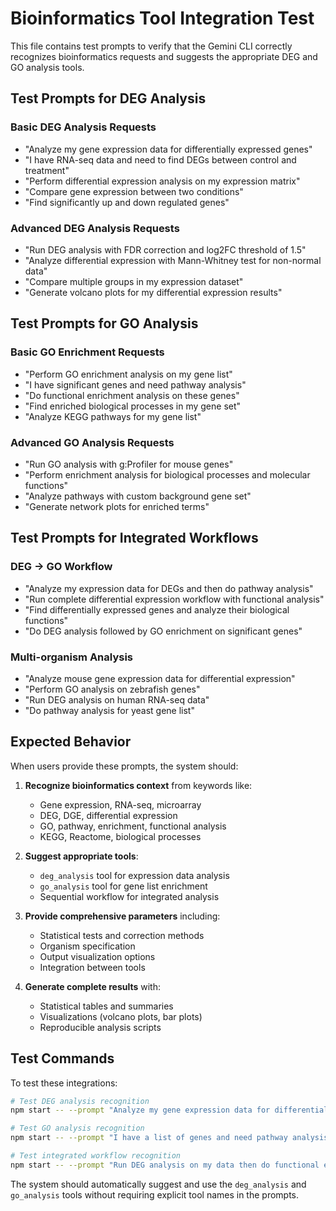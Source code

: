# Bioinformatics Tool Integration Test

This file contains test prompts to verify that the Gemini CLI correctly recognizes bioinformatics requests and suggests the appropriate DEG and GO analysis tools.

## Test Prompts for DEG Analysis

### Basic DEG Analysis Requests
- "Analyze my gene expression data for differentially expressed genes"
- "I have RNA-seq data and need to find DEGs between control and treatment"
- "Perform differential expression analysis on my expression matrix"
- "Compare gene expression between two conditions"
- "Find significantly up and down regulated genes"

### Advanced DEG Analysis Requests
- "Run DEG analysis with FDR correction and log2FC threshold of 1.5"
- "Analyze differential expression with Mann-Whitney test for non-normal data"
- "Compare multiple groups in my expression dataset"
- "Generate volcano plots for my differential expression results"

## Test Prompts for GO Analysis

### Basic GO Enrichment Requests
- "Perform GO enrichment analysis on my gene list"
- "I have significant genes and need pathway analysis"
- "Do functional enrichment analysis on these genes"
- "Find enriched biological processes in my gene set"
- "Analyze KEGG pathways for my gene list"

### Advanced GO Analysis Requests
- "Run GO analysis with g:Profiler for mouse genes"
- "Perform enrichment analysis for biological processes and molecular functions"
- "Analyze pathways with custom background gene set"
- "Generate network plots for enriched terms"

## Test Prompts for Integrated Workflows

### DEG → GO Workflow
- "Analyze my expression data for DEGs and then do pathway analysis"
- "Run complete differential expression workflow with functional analysis"
- "Find differentially expressed genes and analyze their biological functions"
- "Do DEG analysis followed by GO enrichment on significant genes"

### Multi-organism Analysis
- "Analyze mouse gene expression data for differential expression"
- "Perform GO analysis on zebrafish genes"
- "Run DEG analysis on human RNA-seq data"
- "Do pathway analysis for yeast gene list"

## Expected Behavior

When users provide these prompts, the system should:

1. **Recognize bioinformatics context** from keywords like:
   - Gene expression, RNA-seq, microarray
   - DEG, DGE, differential expression
   - GO, pathway, enrichment, functional analysis
   - KEGG, Reactome, biological processes

2. **Suggest appropriate tools**:
   - `deg_analysis` tool for expression data analysis
   - `go_analysis` tool for gene list enrichment
   - Sequential workflow for integrated analysis

3. **Provide comprehensive parameters** including:
   - Statistical tests and correction methods
   - Organism specification
   - Output visualization options
   - Integration between tools

4. **Generate complete results** with:
   - Statistical tables and summaries
   - Visualizations (volcano plots, bar plots)
   - Reproducible analysis scripts

## Test Commands

To test these integrations:

```bash
# Test DEG analysis recognition
npm start -- --prompt "Analyze my gene expression data for differentially expressed genes"

# Test GO analysis recognition  
npm start -- --prompt "I have a list of genes and need pathway analysis"

# Test integrated workflow recognition
npm start -- --prompt "Run DEG analysis on my data then do functional enrichment"
```

The system should automatically suggest and use the `deg_analysis` and `go_analysis` tools without requiring explicit tool names in the prompts. 